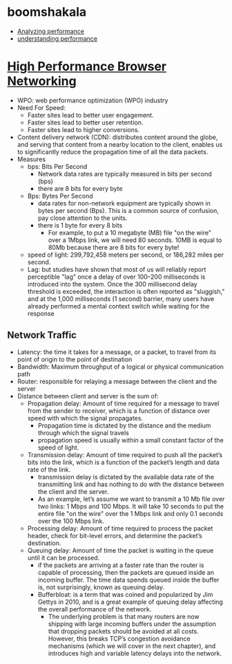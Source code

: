 # boomshakala
  - [Analyzing performance](http://w3c.github.io/navigation-timing/#introduction)
  - [understanding performance](https://developers.google.com/web/fundamentals/performance/)
# [High Performance Browser Networking](https://hpbn.co/primer-on-latency-and-bandwidth/#speed-of-light-and-propagation-latency)
  - WPO: web performance optimization (WPO) industry
  - Need For Speed:
    + Faster sites lead to better user engagement.
    + Faster sites lead to better user retention.
    + Faster sites lead to higher conversions.
  - Content delivery network (CDN): distributes content around the globe, and serving that content from a nearby location to the client, enables us to significantly reduce the propagation time of all the data packets.
  - Measures
    + bps: Bits Per Second
      - Network data rates are typically measured in bits per second (bps)
      - there are 8 bits for every byte
    + Bps: Bytes Per Second
      - data rates for non-network equipment are typically shown in bytes per second (Bps). This is a common source of confusion, pay close attention to the units.
      - there is 1 byte for every 8 bits
        + For example, to put a 10 megabyte (MB) file "on the wire" over a 1Mbps link, we will need 80 seconds. 10MB is equal to 80Mb because there are 8 bits for every byte!
    + speed of light: 299,792,458 meters per second, or 186,282 miles per second.
    + Lag: but studies have shown that most of us will reliably report perceptible "lag" once a delay of over 100–200 milliseconds is introduced into the system. Once the 300 millisecond delay threshold is exceeded, the interaction is often reported as "sluggish," and at the 1,000 milliseconds (1 second) barrier, many users have already performed a mental context switch while waiting for the response

## Network Traffic
  - Latency: the time it takes for a message, or a packet, to travel from its point of origin to the point of destination
  - Bandwidth: Maximum throughput of a logical or physical communication path
  - Router: responsible for relaying a message between the client and the server
  - Distance between client and server is the sum of:
    + Propagation delay: Amount of time required for a message to travel from the sender to receiver, which is a function of distance over speed with which the signal propagates.
      - Propagation time is dictated by the distance and the medium through which the signal travels
      - propagation speed is usually within a small constant factor of the speed of light.
    + Transmission delay: Amount of time required to push all the packet’s bits into the link, which is a function of the packet’s length and data rate of the link.
      - transmission delay is dictated by the available data rate of the transmitting link and has nothing to do with the distance between the client and the server.
      - As an example, let’s assume we want to transmit a 10 Mb file over two links: 1 Mbps and 100 Mbps. It will take 10 seconds to put the entire file "on the wire" over the 1 Mbps link and only 0.1 seconds over the 100 Mbps link.
    + Processing delay: Amount of time required to process the packet header, check for bit-level errors, and determine the packet’s destination.
    + Queuing delay: Amount of time the packet is waiting in the queue until it can be processed.
      -  if the packets are arriving at a faster rate than the router is capable of processing, then the packets are queued inside an incoming buffer. The time data spends queued inside the buffer is, not surprisingly, known as queuing delay.
      - Bufferbloat: is a term that was coined and popularized by Jim Gettys in 2010, and is a great example of queuing delay affecting the overall performance of the network.
        + The underlying problem is that many routers are now shipping with large incoming buffers under the assumption that dropping packets should be avoided at all costs. However, this breaks TCP’s congestion avoidance mechanisms (which we will cover in the next chapter), and introduces high and variable latency delays into the network.
